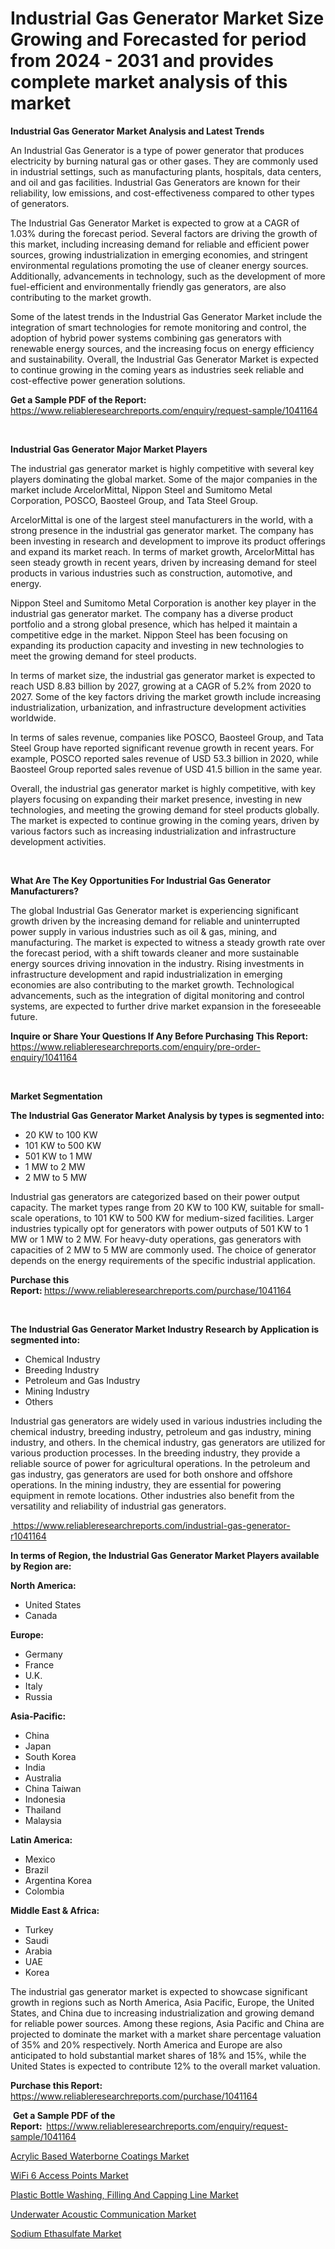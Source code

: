 <p><h1>Industrial Gas Generator Market Size Growing and Forecasted for period from 2024 - 2031 and provides complete market analysis of this market</h1></p><p><strong>Industrial Gas Generator Market Analysis and Latest Trends</strong></p>
<p><p>An Industrial Gas Generator is a type of power generator that produces electricity by burning natural gas or other gases. They are commonly used in industrial settings, such as manufacturing plants, hospitals, data centers, and oil and gas facilities. Industrial Gas Generators are known for their reliability, low emissions, and cost-effectiveness compared to other types of generators.</p><p>The Industrial Gas Generator Market is expected to grow at a CAGR of 1.03% during the forecast period. Several factors are driving the growth of this market, including increasing demand for reliable and efficient power sources, growing industrialization in emerging economies, and stringent environmental regulations promoting the use of cleaner energy sources. Additionally, advancements in technology, such as the development of more fuel-efficient and environmentally friendly gas generators, are also contributing to the market growth.</p><p>Some of the latest trends in the Industrial Gas Generator Market include the integration of smart technologies for remote monitoring and control, the adoption of hybrid power systems combining gas generators with renewable energy sources, and the increasing focus on energy efficiency and sustainability. Overall, the Industrial Gas Generator Market is expected to continue growing in the coming years as industries seek reliable and cost-effective power generation solutions.</p></p>
<p><strong>Get a Sample PDF of the Report:&nbsp;</strong> <a href="https://www.reliableresearchreports.com/enquiry/request-sample/1041164">https://www.reliableresearchreports.com/enquiry/request-sample/1041164</a></p>
<p>&nbsp;</p>
<p><strong>Industrial Gas Generator Major Market Players</strong></p>
<p><p>The industrial gas generator market is highly competitive with several key players dominating the global market. Some of the major companies in the market include ArcelorMittal, Nippon Steel and Sumitomo Metal Corporation, POSCO, Baosteel Group, and Tata Steel Group.</p><p>ArcelorMittal is one of the largest steel manufacturers in the world, with a strong presence in the industrial gas generator market. The company has been investing in research and development to improve its product offerings and expand its market reach. In terms of market growth, ArcelorMittal has seen steady growth in recent years, driven by increasing demand for steel products in various industries such as construction, automotive, and energy.</p><p>Nippon Steel and Sumitomo Metal Corporation is another key player in the industrial gas generator market. The company has a diverse product portfolio and a strong global presence, which has helped it maintain a competitive edge in the market. Nippon Steel has been focusing on expanding its production capacity and investing in new technologies to meet the growing demand for steel products.</p><p>In terms of market size, the industrial gas generator market is expected to reach USD 8.83 billion by 2027, growing at a CAGR of 5.2% from 2020 to 2027. Some of the key factors driving the market growth include increasing industrialization, urbanization, and infrastructure development activities worldwide.</p><p>In terms of sales revenue, companies like POSCO, Baosteel Group, and Tata Steel Group have reported significant revenue growth in recent years. For example, POSCO reported sales revenue of USD 53.3 billion in 2020, while Baosteel Group reported sales revenue of USD 41.5 billion in the same year.</p><p>Overall, the industrial gas generator market is highly competitive, with key players focusing on expanding their market presence, investing in new technologies, and meeting the growing demand for steel products globally. The market is expected to continue growing in the coming years, driven by various factors such as increasing industrialization and infrastructure development activities.</p></p>
<p>&nbsp;</p>
<p><strong>What Are The Key Opportunities For Industrial Gas Generator Manufacturers?</strong></p>
<p><p>The global Industrial Gas Generator market is experiencing significant growth driven by the increasing demand for reliable and uninterrupted power supply in various industries such as oil & gas, mining, and manufacturing. The market is expected to witness a steady growth rate over the forecast period, with a shift towards cleaner and more sustainable energy sources driving innovation in the industry. Rising investments in infrastructure development and rapid industrialization in emerging economies are also contributing to the market growth. Technological advancements, such as the integration of digital monitoring and control systems, are expected to further drive market expansion in the foreseeable future.</p></p>
<p><strong>Inquire or Share Your Questions If Any Before Purchasing This Report:</strong> <a href="https://www.reliableresearchreports.com/enquiry/pre-order-enquiry/1041164">https://www.reliableresearchreports.com/enquiry/pre-order-enquiry/1041164</a></p>
<p>&nbsp;</p>
<p><strong>Market Segmentation</strong></p>
<p><strong>The Industrial Gas Generator Market Analysis by types is segmented into:</strong></p>
<p><ul><li>20 KW to 100 KW</li><li>101 KW to 500 KW</li><li>501 KW to 1 MW</li><li>1 MW to 2 MW</li><li>2 MW to 5 MW</li></ul></p>
<p><p>Industrial gas generators are categorized based on their power output capacity. The market types range from 20 KW to 100 KW, suitable for small-scale operations, to 101 KW to 500 KW for medium-sized facilities. Larger industries typically opt for generators with power outputs of 501 KW to 1 MW or 1 MW to 2 MW. For heavy-duty operations, gas generators with capacities of 2 MW to 5 MW are commonly used. The choice of generator depends on the energy requirements of the specific industrial application.</p></p>
<p><strong>Purchase this Report:&nbsp;</strong><a href="https://www.reliableresearchreports.com/purchase/1041164">https://www.reliableresearchreports.com/purchase/1041164</a></p>
<p>&nbsp;</p>
<p><strong>The Industrial Gas Generator Market Industry Research by Application is segmented into:</strong></p>
<p><ul><li>Chemical Industry</li><li>Breeding Industry</li><li>Petroleum and Gas Industry</li><li>Mining Industry</li><li>Others</li></ul></p>
<p><p>Industrial gas generators are widely used in various industries including the chemical industry, breeding industry, petroleum and gas industry, mining industry, and others. In the chemical industry, gas generators are utilized for various production processes. In the breeding industry, they provide a reliable source of power for agricultural operations. In the petroleum and gas industry, gas generators are used for both onshore and offshore operations. In the mining industry, they are essential for powering equipment in remote locations. Other industries also benefit from the versatility and reliability of industrial gas generators.</p></p>
<p><a href="https://www.reliableresearchreports.com/industrial-gas-generator-r1041164">&nbsp;https://www.reliableresearchreports.com/industrial-gas-generator-r1041164</a></p>
<p><strong>In terms of Region, the Industrial Gas Generator Market Players available by Region are:</strong></p>
<p>
    <p> <strong> North America: </strong>
        <ul>
            <li>United States</li>
            <li>Canada</li>
        </ul>
        </p> 
    <p> <strong> Europe: </strong>
        <ul>
            <li>Germany</li>
            <li>France</li>
            <li>U.K.</li>
            <li>Italy</li>
            <li>Russia</li>
        </ul>
        </p> 
    <p> <strong> Asia-Pacific: </strong>
        <ul>
            <li>China</li>
            <li>Japan</li>
            <li>South Korea</li>
            <li>India</li>
            <li>Australia</li>
            <li>China Taiwan</li>
            <li>Indonesia</li>
            <li>Thailand</li>
            <li>Malaysia</li>
        </ul>
        </p> 
    <p> <strong> Latin America: </strong>
        <ul>
            <li>Mexico</li>
            <li>Brazil</li>
            <li>Argentina Korea</li>
            <li>Colombia</li>
        </ul>
        </p> 
    <p> <strong> Middle East & Africa: </strong>
        <ul>
            <li>Turkey</li>
            <li>Saudi</li>
            <li>Arabia</li>
            <li>UAE</li>
            <li>Korea</li>
        </ul>
    </p>
    </p>
<p><p>The industrial gas generator market is expected to showcase significant growth in regions such as North America, Asia Pacific, Europe, the United States, and China due to increasing industrialization and growing demand for reliable power sources. Among these regions, Asia Pacific and China are projected to dominate the market with a market share percentage valuation of 35% and 20% respectively. North America and Europe are also anticipated to hold substantial market shares of 18% and 15%, while the United States is expected to contribute 12% to the overall market valuation.</p></p>
<p><strong>Purchase this Report: </strong><a href="https://www.reliableresearchreports.com/purchase/1041164">https://www.reliableresearchreports.com/purchase/1041164</a></p>
<p>&nbsp;<strong>Get a Sample PDF of the Report:&nbsp;&nbsp;</strong><a href="https://www.reliableresearchreports.com/enquiry/request-sample/1041164">https://www.reliableresearchreports.com/enquiry/request-sample/1041164</a></p>
<p><strong></strong></p>
<p><p><a href="https://medium.com/@millerjimk/evaluating-global-acrylic-based-waterborne-coatings-market-trends-and-growth-opportunities-by-604a58dcba69">Acrylic Based Waterborne Coatings Market</a></p><p><a href="https://github.com/mdinislamsheik/Market-Research-Report-List-1/blob/main/wifi-6-access-points-market.md">WiFi 6 Access Points Market</a></p><p><a href="https://medium.com/@eliasman59/global-plastic-bottle-washing-filling-and-capping-line-market-size-is-expected-to-experience-a-347bbe7d22c0">Plastic Bottle Washing, Filling And Capping Line Market</a></p><p><a href="https://github.com/NorbertYates/Market-Research-Report-List-6/blob/main/underwater-acoustic-communication-market.md">Underwater Acoustic Communication Market</a></p><p><a href="https://medium.com/@charityrice1939/global-sodium-ethasulfate-market-analysis-trends-forecasts-and-growth-opportunities-2024-c840f26f5e91">Sodium Ethasulfate Market</a></p></p>